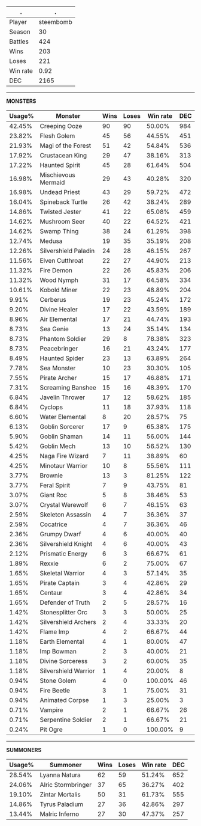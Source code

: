 .|.
|-|-
Player|steembomb
Season|30
Battles|424
Wins|203
Loses|221
Win rate|0.92
DEC|2165

---
**MONSTERS**

Usage%|Monster|Wins|Loses|Win rate|DEC|
-|-|-|-|-|-|
42.45%|Creeping Ooze|90|90|50.00%|984|
23.82%|Flesh Golem|45|56|44.55%|451|
21.93%|Magi of the Forest|51|42|54.84%|536|
17.92%|Crustacean King|29|47|38.16%|313|
17.22%|Haunted Spirit|45|28|61.64%|504|
16.98%|Mischievous Mermaid|29|43|40.28%|320|
16.98%|Undead Priest|43|29|59.72%|472|
16.04%|Spineback Turtle|26|42|38.24%|289|
14.86%|Twisted Jester|41|22|65.08%|459|
14.62%|Mushroom Seer|40|22|64.52%|421|
14.62%|Swamp Thing|38|24|61.29%|398|
12.74%|Medusa|19|35|35.19%|208|
12.26%|Silvershield Paladin|24|28|46.15%|267|
11.56%|Elven Cutthroat|22|27|44.90%|213|
11.32%|Fire Demon|22|26|45.83%|206|
11.32%|Wood Nymph|31|17|64.58%|334|
10.61%|Kobold Miner|22|23|48.89%|204|
9.91%|Cerberus|19|23|45.24%|172|
9.20%|Divine Healer|17|22|43.59%|189|
8.96%|Air Elemental|17|21|44.74%|193|
8.73%|Sea Genie|13|24|35.14%|134|
8.73%|Phantom Soldier|29|8|78.38%|323|
8.73%|Peacebringer|16|21|43.24%|177|
8.49%|Haunted Spider|23|13|63.89%|264|
7.78%|Sea Monster|10|23|30.30%|105|
7.55%|Pirate Archer|15|17|46.88%|171|
7.31%|Screaming Banshee|15|16|48.39%|170|
6.84%|Javelin Thrower|17|12|58.62%|185|
6.84%|Cyclops|11|18|37.93%|118|
6.60%|Water Elemental|8|20|28.57%|75|
6.13%|Goblin Sorcerer|17|9|65.38%|175|
5.90%|Goblin Shaman|14|11|56.00%|144|
5.42%|Goblin Mech|13|10|56.52%|130|
4.25%|Naga Fire Wizard|7|11|38.89%|60|
4.25%|Minotaur Warrior|10|8|55.56%|111|
3.77%|Brownie|13|3|81.25%|122|
3.77%|Feral Spirit|7|9|43.75%|81|
3.07%|Giant Roc|5|8|38.46%|53|
3.07%|Crystal Werewolf|6|7|46.15%|63|
2.59%|Skeleton Assassin|4|7|36.36%|37|
2.59%|Cocatrice|4|7|36.36%|46|
2.36%|Grumpy Dwarf|4|6|40.00%|40|
2.36%|Silvershield Knight|4|6|40.00%|43|
2.12%|Prismatic Energy|6|3|66.67%|61|
1.89%|Rexxie|6|2|75.00%|67|
1.65%|Skeletal Warrior|4|3|57.14%|35|
1.65%|Pirate Captain|3|4|42.86%|29|
1.65%|Centaur|3|4|42.86%|34|
1.65%|Defender of Truth|2|5|28.57%|16|
1.42%|Stonesplitter Orc|3|3|50.00%|25|
1.42%|Silvershield Archers|2|4|33.33%|20|
1.42%|Flame Imp|4|2|66.67%|44|
1.18%|Earth Elemental|4|1|80.00%|47|
1.18%|Imp Bowman|2|3|40.00%|21|
1.18%|Divine Sorceress|3|2|60.00%|35|
1.18%|Silvershield Warrior|1|4|20.00%|8|
0.94%|Stone Golem|4|0|100.00%|46|
0.94%|Fire Beetle|3|1|75.00%|31|
0.94%|Animated Corpse|1|3|25.00%|3|
0.71%|Vampire|2|1|66.67%|26|
0.71%|Serpentine Soldier|2|1|66.67%|21|
0.24%|Pit Ogre|1|0|100.00%|9|

---
**SUMMONERS**

Usage%|Summoner|Wins|Loses|Win rate|DEC|
-|-|-|-|-|-|
28.54%|Lyanna Natura|62|59|51.24%|652|
24.06%|Alric Stormbringer|37|65|36.27%|402|
19.10%|Zintar Mortalis|50|31|61.73%|555|
14.86%|Tyrus Paladium|27|36|42.86%|297|
13.44%|Malric Inferno|27|30|47.37%|257|
